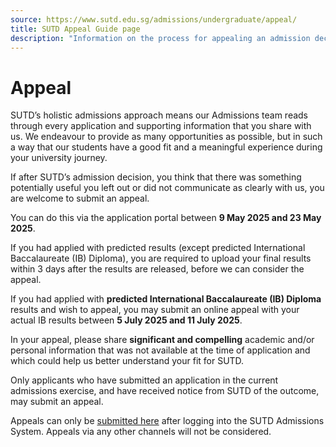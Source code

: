 ```yaml
---
source: https://www.sutd.edu.sg/admissions/undergraduate/appeal/
title: SUTD Appeal Guide page
description: "Information on the process for appealing an admission decision to SUTD's undergraduate programs."
---
```


# Appeal

SUTD’s holistic admissions approach means our Admissions team reads through every application and supporting information that you share with us. We endeavour to provide as many opportunities as possible, but in such a way that our students have a good fit and a meaningful experience during your university journey.

If after SUTD’s admission decision, you think that there was something potentially useful you left out or did not communicate as clearly with us, you are welcome to submit an appeal.

You can do this via the application portal between **9 May 2025 and 23 May 2025**.

If you had applied with predicted results (except predicted International Baccalaureate (IB) Diploma), you are required to upload your final results within 3 days after the results are released, before we can consider the appeal.

If you had applied with **predicted International Baccalaureate (IB) Diploma** results and wish to appeal, you may submit an online appeal with your actual IB results between **5 July 2025 and 11 July 2025**.

In your appeal, please share **significant and compelling** academic and/or personal information that was not available at the time of application and which could help us better understand your fit for SUTD.

Only applicants who have submitted an application in the current admissions exercise, and have received notice from SUTD of the outcome, may submit an appeal.

Appeals can only be [submitted here](https://admission.sutd.edu.sg/psc/CSADM1PRD/APPLICANT/HRMS/c/N_ADMISSIONS.N_AD_APPLUG_APL.GBL?&) after logging into the SUTD Admissions System. Appeals via any other channels will not be considered.